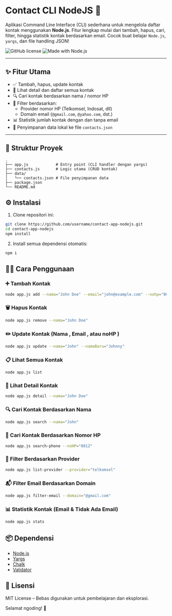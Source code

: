 # Contact CLI NodeJS 📇

Aplikasi Command Line Interface (CLI) sederhana untuk mengelola daftar kontak menggunakan **Node.js**. Fitur lengkap mulai dari tambah, hapus, cari, filter, hingga statistik kontak berdasarkan email. Cocok buat belajar `Node.js`, `yargs`, dan file handling JSON!

![GitHub license](https://img.shields.io/badge/license-MIT-blue.svg)
![Made with Node.js](https://img.shields.io/badge/Made%20with-Node.js-green.svg)

---

## ✨ Fitur Utama

- ✅ Tambah, hapus, update kontak
- 📑 Lihat detail dan daftar semua kontak
- 🔍 Cari kontak berdasarkan nama / nomor HP
- 🧠 Filter berdasarkan:
  - Provider nomor HP (Telkomsel, Indosat, dll)
  - Domain email (`@gmail.com`, `@yahoo.com`, dst.)
- 📊 Statistik jumlah kontak dengan dan tanpa email
- 💾 Penyimpanan data lokal ke file `contacts.json`

---

## 📁 Struktur Proyek

```
.
├── app.js            # Entry point (CLI handler dengan yargs)
├── contacts.js       # Logic utama (CRUD kontak)
├── data/
│   └── contacts.json # File penyimpanan data
├── package.json
└── README.md
```

## ⚙️ Instalasi

1. Clone repositori ini:

```bash
git clone https://github.com/username/contact-app-nodejs.git
cd contact-app-nodejs
npm install
```

2. Install semua dependensi otomatis:

```bash
npm i
```

## 🧑‍💻 Cara Penggunaan

### ➕ Tambah Kontak

```bash
node app.js add --nama="John Doe" --email="john@example.com" --nohp="081234567890"
```

### 🗑️ Hapus Kontak

```bash
node app.js remove --nama="John Doe"
```

### ✏️ Update Kontak (Nama <optional>, Email <optional>, atau noHP <optional>)

```bash
node app.js update --nama="John" --namaBaru="Johnny"
```

### 📋 Lihat Semua Kontak

```bash
node app.js list
```

### 🔎 Lihat Detail Kontak

```bash
node app.js detail --nama="John Doe"
```

### 🔍 Cari Kontak Berdasarkan Nama

```bash
node app.js search --nama="John"
```

### 🔎 Cari Kontak Berdasarkan Nomor HP

```bash
node app.js search-phone --noHP="0812"
```

### 📡 Filter Berdasarkan Provider

```bash
node app.js list-provider --provider="telkomsel"
```

### 📬 Filter Email Berdasarkan Domain

```bash
node app.js filter-email --domain="@gmail.com"
```

### 📊 Statistik Kontak (Email & Tidak Ada Email)

```bash
node app.js stats
```

## 📦 Dependensi

- [Node.js](https://nodejs.org/)
- [Yargs](https://www.npmjs.com/package/yargs)
- [Chalk](https://www.npmjs.com/package/chalk)
- [Validator](https://www.npmjs.com/package/validator)

## 📜 Lisensi

MIT License – Bebas digunakan untuk pembelajaran dan eksplorasi.

Selamat ngoding! 🚀
